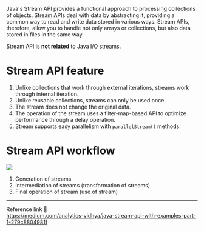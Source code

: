 Java's Stream API provides a functional approach to processing collections of objects. Stream APIs deal with data by abstracting it, providing a common way to read and write data stored in various ways. Stream APIs, therefore, allow you to handle not only arrays or collections, but also data stored in files in the same way.

Stream API is **not related** to Java I/O streams.
# Stream API feature
1. Unlike collections that work through external iterations, streams work through internal iteration.
2. Unlike reusable collections, streams can only be used once.  
3. The stream does not change the original data.  
4. The operation of the stream uses a filter-map-based API to optimize performance through a delay operation.  
5. Stream supports easy parallelism with `parallelStream()` methods.
# Stream API workflow
![](https://miro.medium.com/v2/resize:fit:1400/format:webp/0*QCmZZpGs_rcF5y2-.png)
1. Generation of streams  
2. Intermediation of streams (transformation of streams)  
3. Final operation of stream (use of stream)


---
Reference link 🙂       
https://medium.com/analytics-vidhya/java-stream-api-with-examples-part-1-279c8804981f